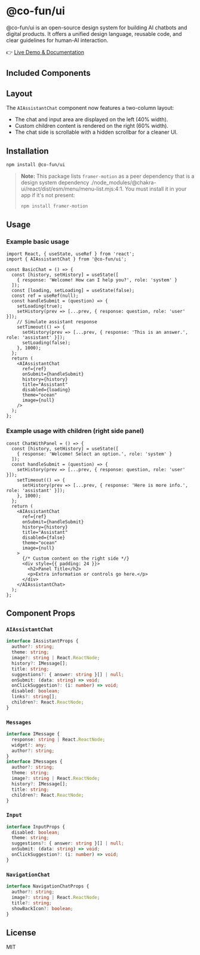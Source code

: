 
# @co-fun/ui

@co-fun/ui is an open-source design system for building AI chatbots and digital products. It offers a unified design language, reusable code, and clear guidelines for human-AI interaction.

👉 [Live Demo & Documentation](https://www.cofun.digital/open-source)

## Included Components


## Layout
The `AIAssistantChat` component now features a two-column layout:
- The chat and input area are displayed on the left (40% width).
- Custom children content is rendered on the right (60% width).
- The chat side is scrollable with a hidden scrollbar for a cleaner UI.
## Installation


```bash
npm install @co-fun/ui
```

> **Note:**
> This package lists `framer-motion` as a peer dependency that is a design system dependency ./node_modules/@chakra-ui/react/dist/esm/menu/menu-list.mjs:4:1. You must install it in your app if it's not present:
> ```bash
> npm install framer-motion
> ```

## Usage
### Example basic usage

```tsx
import React, { useState, useRef } from 'react';
import { AIAssistantChat } from '@co-fun/ui';

const BasicChat = () => {
  const [history, setHistory] = useState([
    { response: 'Welcome! How can I help you?', role: 'system' }
  ]);
  const [loading, setLoading] = useState(false);
  const ref = useRef(null);
  const handleSubmit = (question) => {
    setLoading(true);
    setHistory(prev => [...prev, { response: question, role: 'user' }]);
    // Simulate assistant response
    setTimeout(() => {
      setHistory(prev => [...prev, { response: 'This is an answer.', role: 'assistant' }]);
      setLoading(false);
    }, 1000);
  };
  return (
    <AIAssistantChat
      ref={ref}
      onSubmit={handleSubmit}
      history={history}
      title="Assistant"
      disabled={loading}
      theme="ocean"
      image={null}
    />
  );
};
```

### Example usage with children (right side panel)
```tsx
const ChatWithPanel = () => {
  const [history, setHistory] = useState([
    { response: 'Welcome! Select an option.', role: 'system' }
  ]);
  const handleSubmit = (question) => {
    setHistory(prev => [...prev, { response: question, role: 'user' }]);
    setTimeout(() => {
      setHistory(prev => [...prev, { response: 'Here is more info.', role: 'assistant' }]);
    }, 1000);
  };
  return (
    <AIAssistantChat
      ref={ref}
      onSubmit={handleSubmit}
      history={history}
      title="Assistant"
      disabled={false}
      theme="ocean"
      image={null}
    >
      {/* Custom content on the right side */}
      <div style={{ padding: 24 }}>
        <h2>Panel Title</h2>
        <p>Extra information or controls go here.</p>
      </div>
    </AIAssistantChat>
  );
};
```

## Component Props

### `AIAssistantChat`
```ts
interface IAssistantProps {
  author?: string;
  theme: string;
  image?: string | React.ReactNode;
  history?: IMessage[];
  title: string;
  suggestions?: { answer: string }[] | null;
  onSubmit: (data: string) => void;
  onClickSuggestion?: (i: number) => void;
  disabled: boolean;
  links?: string[];
  children?: React.ReactNode;
}
```

### `Messages`
```ts
interface IMessage {
  response: string | React.ReactNode;
  widget?: any;
  author?: string;
}
interface IMessages {
  author?: string;
  theme: string;
  image?: string | React.ReactNode;
  history?: IMessage[];
  title: string;
  children?: React.ReactNode;
}
```

### `Input`
```ts
interface InputProps {
  disabled: boolean;
  theme: string;
  suggestions?: { answer: string }[] | null;
  onSubmit: (data: string) => void;
  onClickSuggestion?: (i: number) => void;
}
```

### `NavigationChat`
```ts
interface NavigationChatProps {
  author?: string;
  image?: string | React.ReactNode;
  title?: string;
  showBackIcon?: boolean;
}
```

## License
MIT
